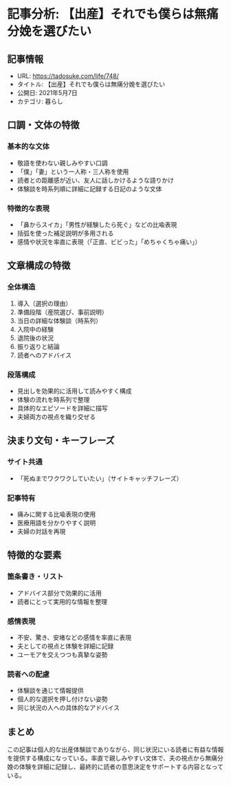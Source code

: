 # 記事分析: 【出産】それでも僕らは無痛分娩を選びたい

## 記事情報
- URL: https://tadosuke.com/life/748/
- タイトル: 【出産】それでも僕らは無痛分娩を選びたい
- 公開日: 2021年5月7日
- カテゴリ: 暮らし

## 口調・文体の特徴

### 基本的な文体
- 敬語を使わない親しみやすい口調
- 「僕」「妻」という一人称・三人称を使用
- 読者との距離感が近い、友人に話しかけるような語りかけ
- 体験談を時系列順に詳細に記録する日記のような文体

### 特徴的な表現
- 「鼻からスイカ」「男性が経験したら死ぐ」などの比喩表現
- 括弧を使った補足説明が多用される
- 感情や状況を率直に表現（「正直、ビビった」「めちゃくちゃ痛い」）

## 文章構成の特徴

### 全体構造
1. 導入（選択の理由）
2. 準備段階（産院選び、事前説明）
3. 当日の詳細な体験談（時系列）
4. 入院中の経験
5. 退院後の状況
6. 振り返りと結論
7. 読者へのアドバイス

### 段落構成
- 見出しを効果的に活用して読みやすく構成
- 体験の流れを時系列で整理
- 具体的なエピソードを詳細に描写
- 夫婦両方の視点を織り交ぜる

## 決まり文句・キーフレーズ

### サイト共通
- 「死ぬまでワクワクしていたい」（サイトキャッチフレーズ）

### 記事特有
- 痛みに関する比喩表現の使用
- 医療用語を分かりやすく説明
- 夫婦の対話を再現

## 特徴的な要素

### 箇条書き・リスト
- アドバイス部分で効果的に活用
- 読者にとって実用的な情報を整理

### 感情表現
- 不安、驚き、安堵などの感情を率直に表現
- 夫としての視点と体験を詳細に記録
- ユーモアを交えつつも真摯な姿勢

### 読者への配慮
- 体験談を通じて情報提供
- 個人的な選択を押し付けない姿勢
- 同じ状況の人への具体的なアドバイス

## まとめ
この記事は個人的な出産体験談でありながら、同じ状況にいる読者に有益な情報を提供する構成になっている。率直で親しみやすい文体で、夫の視点から無痛分娩の体験を詳細に記録し、最終的に読者の意思決定をサポートする内容となっている。